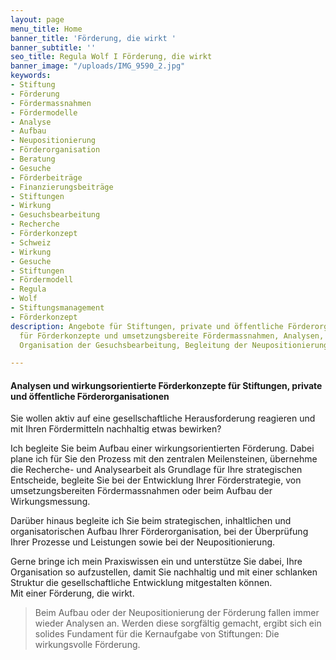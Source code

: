 ```yaml
---
layout: page
menu_title: Home
banner_title: 'Förderung, die wirkt '
banner_subtitle: ''
seo_title: Regula Wolf I Förderung, die wirkt
banner_image: "/uploads/IMG_9590_2.jpg"
keywords:
- Stiftung
- Förderung
- Fördermassnahmen
- Fördermodelle
- Analyse
- Aufbau
- Neupositionierung
- Förderorganisation
- Beratung
- Gesuche
- Förderbeiträge
- Finanzierungsbeiträge
- Stiftungen
- Wirkung
- Gesuchsbearbeitung
- Recherche
- Förderkonzept
- Schweiz
- Wirkung
- Gesuche
- Stiftungen
- Fördermodell
- Regula
- Wolf
- Stiftungsmanagement
- Förderkonzept
description: Angebote für Stiftungen, private und öffentliche Förderorganisationen
  für Förderkonzepte und umsetzungsbereite Fördermassnahmen, Analysen, Recherchen,
  Organisation der Gesuchsbearbeitung, Begleitung der Neupositionierung

---
```

#### Analysen und wirkungsorientierte Förderkonzepte für Stiftungen, private und öffentliche Förderorganisationen

Sie wollen aktiv auf eine gesellschaftliche Herausforderung reagieren und mit Ihren Fördermitteln nachhaltig etwas bewirken?

Ich begleite Sie beim Aufbau einer wirkungsorientierten Förderung. Dabei plane ich für Sie den Prozess mit den zentralen Meilensteinen, übernehme die Recherche- und Analysearbeit als Grundlage für Ihre strategischen Entscheide, begleite Sie bei der Entwicklung Ihrer Förderstrategie, von umsetzungsbereiten Fördermassnahmen oder beim Aufbau der Wirkungsmessung.

Darüber hinaus begleite ich Sie beim strategischen, inhaltlichen und organisatorischen Aufbau Ihrer Förderorganisation, bei der Überprüfung Ihrer Prozesse und Leistungen sowie bei der Neupositionierung.

Gerne bringe ich mein Praxiswissen ein und unterstütze Sie dabei, Ihre Organisation so aufzustellen, damit Sie nachhaltig und mit einer schlanken Struktur die gesellschaftliche Entwicklung mitgestalten können.   
Mit einer Förderung, die wirkt.

> Beim Aufbau oder der Neupositionierung der Förderung fallen immer wieder Analysen an. Werden diese sorgfältig gemacht, ergibt sich ein solides Fundament für die Kernaufgabe von Stiftungen: Die wirkungsvolle Förderung.